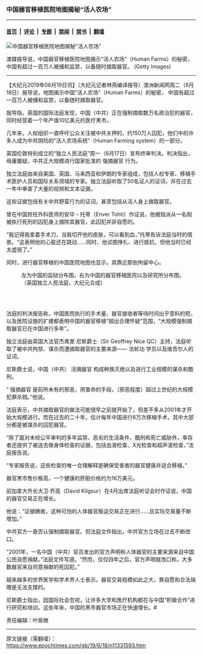 ### 中国器官移植医院地图揭秘“活人农场”

---

#### [首页](../../../..?n11331593) &nbsp;|&nbsp; [评论](../../../../../epoch-comment?n11331593) &nbsp;|&nbsp; [专题](../../../../../epoch-special?n11331593) &nbsp;|&nbsp; [禁闻](../../../../../epoch-news?n11331593) &nbsp;|&nbsp; [禁书](../../../../../books?n11331593) &nbsp;|&nbsp; [翻墙](https://github.com/gfw-breaker/nogfw/blob/master/README.md?n11331593)


<div><img alt="中国器官移植医院地图揭秘“活人农场”" class="attachment-djy_600_400 size-djy_600_400 wp-post-image" src="https://i.epochtimes.com/assets/uploads/2017/11/d078ddee61275e6b32982e539fea3f83-600x400.jpg"/>
<div class="caption">
 <p>
  澳媒报导说，中国器官移植医院地图揭示“活人农场”（Human Farms）的秘密，中国有超过一百万人被捕和监禁，以备随时摘取器官。 (Getty Images)
 </p>
</div></div><hr/><div class="post_content" id="artbody" itemprop="articleBody">
 <!-- article content begin -->
 <p>
  【大纪元2019年06月19日讯】（大纪元记者林燕编译报导）澳洲新闻网周二（6月18日）报导说，地图揭示中国“活人农场”（Human Farms）的秘密， 中国有超过一百万人被捕和监禁，以备随时摘取器官。
 </p>
 <p>
  报导指，英国的国际法庭发现，中国（中共）正在强制摘取数万名政治犯的器官，同时经营着一个年产值10亿美元的医疗黑市。
 </p>
 <p>
  几年来，人权组织一直呼吁公众关注被中共关押的、约150万人囚犯，他们中的许多人成为中共阴险的“活人农场系统”（Human Farming system）的一部分。
 </p>
 <p>
  英国伦敦特别成立的“独立人民法庭”周一（6月17日）宣布终审判决。判决指出，毋庸置疑，中共正大规模进行国家批准的
  <ok href="https://www.epochtimes.com/gb/tag/%E5%BC%BA%E6%91%98%E5%99%A8%E5%AE%98.html">
   强摘器官
  </ok>
  行为。
 </p>
 <p>
  独立法庭由来自美国、英国、马来西亚和伊朗的专家组成，包括人权专家、移植手术医护人员和国际关系领域的专家。独立法庭听取了50名证人的证词，并在过去一年中审查了大量的视频和文本证据。
 </p>
 <p>
  这些证据包括有关中共野蛮行为的证词，甚至包括从活人身上摘取器官。
 </p>
 <p>
  曾在中国担任外科医师的安华・托蒂（Enver Tohti）作证说，他被指派从一名刚被执行死刑的囚犯身上摘除其器官，此囚犯并非自愿的。
 </p>
 <p>
  “我记得我拿着手术刀，当我切开他的皮肤，可以看到血，”托蒂告诉法庭当时的情景。“这表明他的心脏还在跳动……同时，他试图挣扎、进行抵抗，但他当时已经太虚弱了。”
 </p>
 <p>
  同时，进行器官移植的中国医院地图也显示，其靠近那些拘留中心。
 </p>
 <figure aria-describedby="caption-attachment-11331879" class="wp-caption aligncenter" id="attachment_11331879" style="width: 450px">
  <ok href="https://i.epochtimes.com/assets/uploads/2019/06/Screen-Shot-2019-06-18-at-10.13.23-PM-2.png" target="_blank">
   <img alt="" class="wp-image-11331879 size-medium" src="https://i.epochtimes.com/assets/uploads/2019/06/Screen-Shot-2019-06-18-at-10.13.23-PM-2-450x170.png"/>
  </ok>
  <br/><figcaption class="wp-caption-text" id="caption-attachment-11331879">
   左为中国的监狱分布图，右为中国的器官移植医院以及研究所分布图。（英国独立人民法庭，大纪元合成）
  </figcaption><br/>
 </figure><br/>
 <p>
  法庭的判决报告称，中国医院执行的手术量、器官接收者等待时间出乎意料的短，以及医院设施的扩建都表明中国的器官移植“超出合理怀疑”范围，“大规模强制摘取器官已在中国进行多年”。
 </p>
 <p>
  独立法庭由英国大法官杰弗里·尼斯爵士（Sir Geoffrey Nice QC）主持，法庭听取了被中共拘禁、谋杀而遭摘取器官的主要来源——
  <ok href="https://www.epochtimes.com/gb/tag/%E6%B3%95%E8%BD%AE%E5%8A%9F.html">
   法轮功
  </ok>
  学员以及维吾尔人的证词。
 </p>
 <p>
  尼斯爵士说，中国（中共）
  <ok href="https://www.epochtimes.com/gb/tag/%E6%B4%BB%E6%91%98%E5%99%A8%E5%AE%98.html">
   活摘器官
  </ok>
  构成种族灭绝以及进行工业规模的谋杀和酷刑。
 </p>
 <p>
  “
  <ok href="https://www.epochtimes.com/gb/tag/%E5%BC%BA%E6%91%98%E5%99%A8%E5%AE%98.html">
   强摘器官
  </ok>
  是前所未有的邪恶，用害命的手段，（邪恶程度）超过上世纪的大规模犯罪杀戮。”他说。
 </p>
 <p>
  法庭表示，中共摘取器官的做法可能很早之前就开始了，但差不多从2001年才开始大规模进行。而在过去的二十年，估计每年中国进行6万次移植手术，其中大部分都是被谋杀的囚犯器官。
 </p>
 <p>
  “除了面对未经公平审判的多年监禁、恶劣的生活条件、酷刑和死亡威胁外，幸存者还提供了被送去做身体检查的证据，包括血液检查、X光检查和超声波检查，”法庭报告说。
 </p>
 <p>
  “专家报告说，这些检查的唯一合理解释是确保受害者的器官健康并适合移植。”
 </p>
 <p>
  器官黑市售价极高，一个健康的肝脏价格约为16万美元。
 </p>
 <p>
  前加拿大外长大卫·乔高（David Kilgour）在4月出席法庭听证会时作证说，中国的器官交易正在增长。
 </p>
 <p>
  他说：“证据确凿，这种可怕的人体器官贩运交易正在进行……且实际交易量不断增加。”
 </p>
 <p>
  中共官方一直否认强制摘取器官。但法庭文件指出，中共官方立场在过去不断改口。
 </p>
 <p>
  “2001年，一名中国（中共）官员发出的官方声明称人体器官的主要来源来自中国公民自愿捐献。”法庭文件写道。“然而，仅仅四年之后，官方声明就改口称，大多数器官来自同意捐献的死囚犯。”
 </p>
 <p>
  越来越多的世界医学和学术界人士表示，器官交易规模如此之大，靠自愿和合法捐赠是无法支撑的。
 </p>
 <p>
  尼斯爵士指出，因国际社会忽视，让许多大学和医疗机构都在与中国“积极合作”进行研究和培训。这些年来，中国的黑市器官市场正在快速增长。#
 </p>
 <p>
  责任编辑：叶紫微
 </p>
 <!-- article content end -->
 <div id="below_article_ad">
 </div>
</div>


---

原文链接（需翻墙）：https://www.epochtimes.com/gb/19/6/18/n11331593.htm
